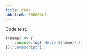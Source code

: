 ```yaml
---
title: Code
abbrlink: 808883c5
---
```


Code test.

```javascript
((name) => {
    console.log(`Hello ${name}!`);
})('JavaScript');
```